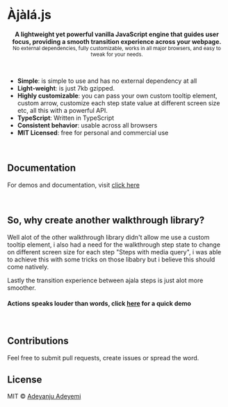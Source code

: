 # Àjàlá.js

<p align="center">
  <b> A lightweight yet powerful vanilla JavaScript engine that guides user focus, providing a smooth transition experience across your webpage. </b>
  
  </br>
  <sub>No external dependencies, fully customizable, works in all major browsers, and easy to tweak for your needs. </sub>
  
  </br>
</p>

<br />

- **Simple**: is simple to use and has no external dependency at all
- **Light-weight**: is just 7kb gzipped.
- **Highly customizable**: you can pass your own custom tooltip element, custom arrow, customize each step state value at different screen size etc, all this with a powerful API.
- **TypeScript**: Written in TypeScript
- **Consistent behavior**: usable across all browsers
- **MIT Licensed**: free for personal and commercial use

<br />

## Documentation

For demos and documentation, visit [click here](https://github.com/DevYemi/ajala)

<br />

## So, why create another walkthrough library?

Well alot of the other walkthrough library didn't allow me use a custom tooltip element, i also had a need for the walkthrough step state to change on different screen size for each step "Steps with media query", i was able to achieve this with some tricks on those libabry but i believe this should come natively.

Lastly the transition experience between ajala steps is just alot more smoother.

#### Actions speaks louder than words, click [here](https://stackblitz.com/edit/js-ftnhw8ce?file=index.html,style.css,index.js) for a quick demo

<br>

## Contributions

Feel free to submit pull requests, create issues or spread the word.

## License

MIT &copy; [Adeyanju Adeyemi](https://x.com/BlackTiyemi)
